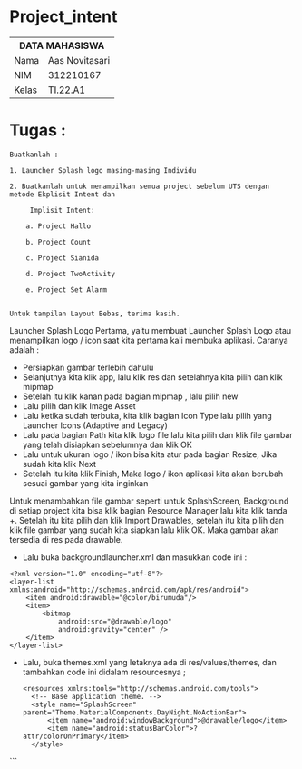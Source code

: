 # Project_intent

<table>
  <tr>
    <th colspan="2">DATA MAHASISWA</th>
  </tr>
  <tr>
    <td>Nama</td>
    <td>Aas Novitasari</td>
  </tr>
  <tr>
    <td>NIM</td>
    <td>312210167</td>
  </tr>
  <tr>
    <td>Kelas</td>
    <td>TI.22.A1</td>
  </tr>
</table>

# Tugas :
```
Buatkanlah :

1. Launcher Splash logo masing-masing Individu 

2. Buatkanlah untuk menampilkan semua project sebelum UTS dengan metode Ekplisit Intent dan

     Implisit Intent:

    a. Project Hallo

    b. Project Count

    c. Project Sianida

    d. Project TwoActivity

    e. Project Set Alarm

 
Untuk tampilan Layout Bebas, terima kasih.
```
Launcher Splash Logo Pertama, yaitu membuat Launcher Splash Logo atau menampilkan logo / icon saat kita pertama kali membuka aplikasi. Caranya adalah :

* Persiapkan gambar terlebih dahulu
* Selanjutnya kita klik app, lalu klik res dan setelahnya kita pilih dan klik mipmap
* Setelah itu klik kanan pada bagian mipmap , lalu pilih new
* Lalu pilih dan klik Image Asset
* Lalu ketika sudah terbuka, kita klik bagian Icon Type lalu pilih yang Launcher Icons (Adaptive and Legacy)
* Lalu pada bagian Path kita klik logo file lalu kita pilih dan klik file gambar yang telah disiapkan sebelumnya dan klik OK
* Lalu untuk ukuran logo / ikon bisa kita atur pada bagian Resize, Jika sudah kita klik Next
* Setelah itu kita klik Finish, Maka logo / ikon aplikasi kita akan berubah sesuai gambar yang kita inginkan

Untuk menambahkan file gambar seperti untuk SplashScreen, Background di setiap project kita bisa klik bagian Resource Manager lalu kita klik tanda +. Setelah itu kita pilih dan klik Import Drawables, setelah itu kita pilih dan klik file gambar yang sudah kita siapkan lalu klik OK. Maka gambar akan tersedia di res pada drawable.

* Lalu buka backgroundlauncher.xml dan masukkan code ini :
```
<?xml version="1.0" encoding="utf-8"?>
<layer-list xmlns:android="http://schemas.android.com/apk/res/android">
    <item android:drawable="@color/birumuda"/>
    <item>
        <bitmap
            android:src="@drawable/logo"
            android:gravity="center" />
    </item>
</layer-list>
```
* Lalu, buka themes.xml yang letaknya ada di res/values/themes, dan tambahkan code ini didalam resourcesnya ;
  ```
  <resources xmlns:tools="http://schemas.android.com/tools">
    <!-- Base application theme. -->
    <style name="SplashScreen" parent="Theme.MaterialComponents.DayNight.NoActionBar">
        <item name="android:windowBackground">@drawable/logo</item>
        <item name="android:statusBarColor">?attr/colorOnPrimary</item>
    </style>
</resources>
```
